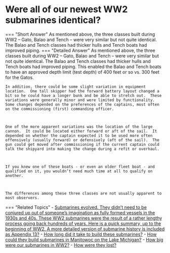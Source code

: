 # Were all of our newest WW2 submarines identical?

=== "Short Answer"
    As mentioned above, the three classes built during WW2 – Gato, Balao and Tench – were very similar but not quite identical. The Balao and Tench classes had thicker hulls and Tench boats had improved piping.
=== "Detailed Answer"
    As mentioned above, the three classes built during WW2 – Gato, Balao and Tench – were very similar but not quite identical.  The Balao and Tench classes had thicker hulls and Tench boats had improved piping.  This enabled the Balao and Tench boats to have an approved depth limit (test depth) of 400 feet or so vs. 300 feet for the Gatos.
    
    
    
    In addition, there could be some slight variation in equipment location.  One tall skipper had the forward battery layout changed a bit so he could have a longer bunk and be able to stretch out.  These variations were generally minor and were limited by functionality.  Some changes depended on the preferences of the captains, most often on the commissioning (first) commanding officer.
    
    
    
    One of the more apparent variations was the location of the large cannon.  It could be located either forward or aft of the sail.  It depended on whether the captain expected it to be used more often offensively (usually forward) or defensively (aft of the sail).  The gun could get moved after commissioning if the current captain could talk the shipyard into making the change during a refit or overhaul.
    
    
    
    If you knew one of these boats - or even an older fleet boat - and qualified on it, you wouldn’t need much time at all to qualify on another.
    
    
    
    The differences among these three classes are not usually apparent to most observers.
=== "Related Topics"
    - [Submarines evolved.  They didn’t need to be conjured up out of someone’s imagination as fully formed vessels in the 1930s and 40s.  These WW2 submarines were the result of a rather lengthy process going back hundreds of years.  Here is a quick summary, up to the beginning of WW2.  A more detailed version of submarine history is included as Appendix 13?](submarines-evolved-they-didnt-need-to-be-conjured-up-out-of-someones-imagination-as-fully.md)
    - [How long did it take to build these submarines?](how-long-did-it-take-to-build-these-submarines.md)
    - [How could they build submarines in Manitowoc on the Lake Michigan?](how-could-they-build-submarines-in-manitowoc-on-the-lake-michigan.md)
    - [How big were our submarines in WW2?](how-big-were-our-submarines-in-ww2.md)
    - [How were they lost?](how-were-they-lost.md)

